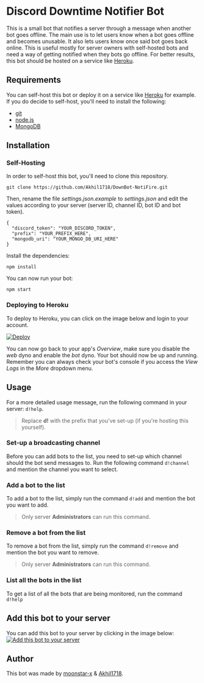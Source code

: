 # Discord Downtime Notifier Bot

This is a small bot that notifies a server through a message when another bot goes offline. The main use is to let users know when a bot goes offline and becomes unusable. It also lets users know once said bot goes back online. This is useful mostly for server owners with self-hosted bots and need a way of getting notified when they bots go offline. For better results, this bot should be hosted on a service like [Heroku](https://www.heroku.com/).

## Requirements

You can self-host this bot or deploy it on a service like [Heroku](https://www.heroku.com/) for example. If you do decide to self-host, you'll need to install the following:

* [git](https://git-scm.com/)
* [node.js](https://nodejs.org/en/)
* [MongoDB](https://www.mongodb.com/)

## Installation

### Self-Hosting

In order to self-host this bot, you'll need to clone this repository.

    git clone https://github.com/Akhil1718/DownBot-NotiFire.git

Then, rename the file *settings.json.example* to *settings.json* and edit the values according to your server (server ID, channel ID, bot ID and bot token).

    {
      "discord_token": "YOUR_DISCORD_TOKEN",
      "prefix": "YOUR_PREFIX_HERE",
      "mongodb_uri": "YOUR_MONGO_DB_URI_HERE"
    }

Install the dependencies:

    npm install

You can now run your bot:

    npm start

### Deploying to Heroku

To deploy to Heroku, you can click on the image below and login to your account.

[![Deploy](https://www.herokucdn.com/deploy/button.svg)](https://dashboard.heroku.com/new?template=https://github.com/Akhil1718/DownBot-NotiFire)

You can now go back to your app's *Overview*, make sure you disable the *web* dyno and enable the *bot* dyno. Your bot should now be up and running. Remember you can always check your bot's console if you access the *View Logs* in the *More* dropdown menu.

## Usage

For a more detailed usage message, run the following command in your server: `d!help`.
> Replace **d!** with the prefix that you've set-up (if you're hosting this yourself).

### Set-up a broadcasting channel

Before you can add bots to the list, you need to set-up which channel should the bot send messages to. Run the following command `d!channel` and mention the channel you want to select.

### Add a bot to the list

To add a bot to the list, simply run the command `d!add` and mention the bot you want to add.
> Only server **Administrators** can run this command.

### Remove a bot from the list

To remove a bot from the list, simply run the command `d!remove` and mention the bot you want to remove.
> Only server **Administrators** can run this command.

### List all the bots in the list

To get a list of all the bots that are being monitored, run the command `d!help`

## Add this bot to your server

You can add this bot to your server by clicking in the image below:
[![Add this bot to your server](https://cdn.discordapp.com/attachments/712911895140761600/721187762765824020/android-q-notification-inbox-100785464-large.jpg)](https://discord.com/api/oauth2/authorize?client_id=721190879494144050&permissions=2048&scope=bot)

## Author

This bot was made by [moonstar-x](https://github.com/moonstar-x) & [Akhil1718](https://github.com/Akhil1718).
